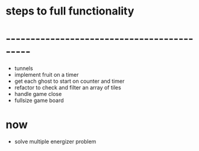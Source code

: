 # steps to full functionality
# -------------------------------------------

- tunnels
- implement fruit on a timer
- get each ghost to start on counter and timer
- refactor to check and filter an array of tiles
- handle game close
- fullsize game board

# now

- solve multiple energizer problem





